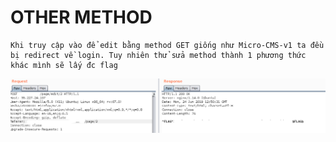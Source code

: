 # OTHER METHOD

    Khi truy cập vào để edit bằng method GET giống như Micro-CMS-v1 ta đều bị redirect về login. Tuy nhiên thử sửa method thành 1 phương thức khác mình sẽ lấy đc flag

![](../img/f2-0.png) 